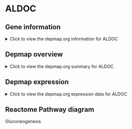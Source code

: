 <h1>ALDOC</h1>

<h2>Gene information</h2>
<details>
  <summary>Click to view the depmap.org information for ALDOC</summary>
  <iframe src="https://depmap.org/portal/gene/ALDOC?tab=about" style="border:none;width:100%;height:800px"></iframe>
</details>

<h2>Depmap overview</h2>
<details>
  <summary>Click to view the depmap.org summary for ALDOC</summary>
  <iframe src="https://depmap.org/portal/gene/ALDOC?tab=overview" style="border:none;width:100%;height:800px"></iframe>
</details>

<h2>Depmap expression</h2>
<details>
  <summary>Click to view the depmap.org expression data for ALDOC</summary>
  <iframe src="https://depmap.org/portal/gene/ALDOC?tab=characterization" style="border:none;width:100%;height:800px"></iframe>
</details>



<h2>Reactome Pathway diagram</h2>
Gluconeogenesis
<div id="diagramHolder"></div>

<script>
    //Creating the Reactome Diagram widget
    //Take into account a proxy needs to be set up in your server side pointing to www.reactome.org
    function onReactomeDiagramReady(){  //This function is automatically called when the widget code is ready to be used
        var diagram = Reactome.Diagram.create({
            "placeHolder" : "diagramHolder",
            "width" : 900,
            "height" : 500
        });

        //Initialising it to the "Hemostasis" pathway
        diagram.loadDiagram("R-HSA-70263");

        //Adding different listeners

        diagram.onDiagramLoaded(function (loaded) {
            console.info("Loaded ", loaded);
            diagram.flagItems("BAD");
	    diagram.flagItems("Q92934");
            if (loaded == "R-HSA-70263") diagram.selectItem("R-HSA-70263");
        });

     }
</script>



